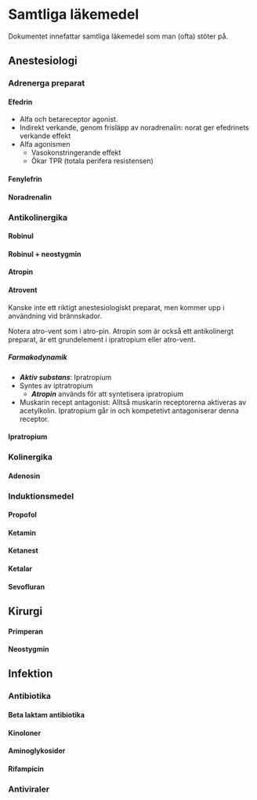 # Samtliga läkemedel

Dokumentet innefattar samtliga läkemedel som man (ofta) stöter på.



## Anestesiologi

### Adrenerga preparat

#### Efedrin

* Alfa och betareceptor agonist. 
* Indirekt verkande, genom frisläpp av noradrenalin: norat ger efedrinets verkande effekt
* Alfa agonismen
  * Vasokonstringerande effekt
  * Ökar TPR (totala perifera resistensen)

#### Fenylefrin

#### Noradrenalin



### Antikolinergika

#### Robinul

#### Robinul + neostygmin

#### Atropin 

#### Atrovent

Kanske inte ett riktigt anestesiologiskt preparat, men kommer upp i användning vid brännskador. 

Notera atro-vent som i atro-pin. Atropin som är också ett antikolinergt preparat, är ett grundelement i ipratropium eller atro-vent. 

##### Farmakodynamik

* ***Aktiv substans***: Ipratropium
* Syntes av iptratropium
  * ***Atropin*** används för att syntetisera ipratropium
* Muskarin recept antagonist: Alltså muskarin receptorerna aktiveras av acetylkolin. Ipratropium går in och kompetetivt antagoniserar denna receptor. 

#### Ipratropium

### Kolinergika

#### Adenosin

### Induktionsmedel

#### Propofol

#### Ketamin

#### Ketanest

#### Ketalar

#### Sevofluran



## Kirurgi

#### Primperan

#### Neostygmin



## Infektion

### Antibiotika

#### Beta laktam antibiotika

#### Kinoloner

#### Aminoglykosider

#### Rifampicin

### Antiviraler